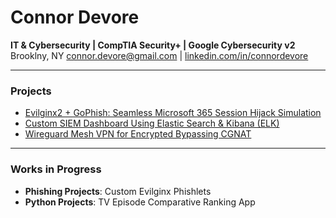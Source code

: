 # Connor Devore  
**IT & Cybersecurity | CompTIA Security+ | Google Cybersecurity v2**  
Brooklny, NY
[connor.devore@gmail.com](mailto:connor.devore@gmail.com) | [linkedin.com/in/connordevore](https://linkedin.com/in/connordevore)  

---

### Projects  
- [Evilginx2 + GoPhish: Seamless Microsoft 365 Session Hijack Simulation](https://github.com/conneither/phishing-simulation-lab)  
- [Custom SIEM Dashboard Using Elastic Search & Kibana (ELK)](https://github.com/conneither/siem-dashboard-elk)  
- [Wireguard Mesh VPN for Encrypted Bypassing CGNAT](https://github.com/conneither/mesh-vpn)  

---

### Works in Progress  
- **Phishing Projects**: Custom Evilginx Phishlets  
- **Python Projects**: TV Episode Comparative Ranking App  
